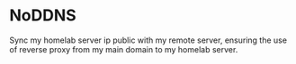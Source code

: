 # NoDDNS
Sync my homelab server ip public with my remote server, ensuring the use of reverse proxy from my main domain to my homelab server.

